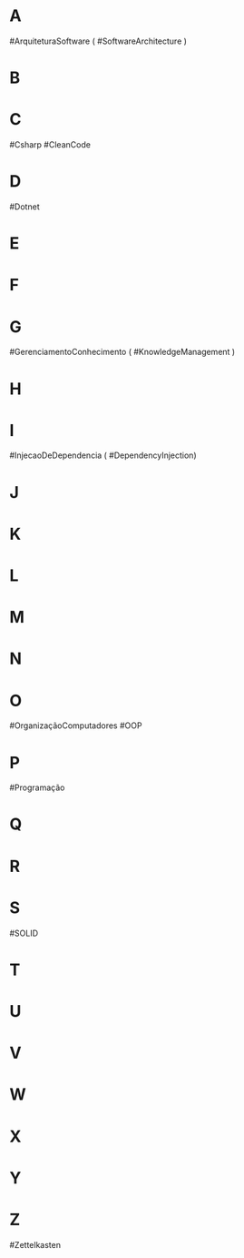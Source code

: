<!-- repositório das tags para evitar duplicidade -->
# A
#ArquiteturaSoftware ( #SoftwareArchitecture )
# B
# C
#Csharp
#CleanCode
# D
#Dotnet
# E
# F
# G
#GerenciamentoConhecimento ( #KnowledgeManagement )
# H
# I
#InjecaoDeDependencia ( #DependencyInjection)
# J
# K
# L
# M
# N
# O
#OrganizaçãoComputadores
#OOP
# P
#Programação
# Q
# R
# S
#SOLID
# T
# U
# V
# W
# X
# Y
# Z
#Zettelkasten
